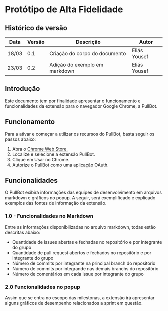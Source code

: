 # Protótipo de Alta Fidelidade

## Histórico de versão
Data | Versão | Descrição | Autor
--- | --- | --- | ---
18/03 | 0.1 | Criação do corpo do documento | Eliás Yousef
23/03 | 0.2 | Adição do exemplo em markdown | Eliás Yousef

## Introdução
Este documento tem por finalidade apresentar o funcionamento e funcionalidades da extensão para o navegador Google Chrome, a PullBot.

## Funcionamento
Para a ativar e começar a utilizar os recursos do PullBot, basta seguir os passos abaixo:
1. Abra o [Chrome Web Store.](https://chrome.google.com/webstore/category/extensions)
2. Localize e selecione a extensão PullBot.
3. Clique em Usar no Chrome.
4. Autorize o PullBot como uma aplicação OAuth.

## Funcionalidades
O PullBot exibirá informações das equipes de desenvolvimento em arquivos markdown e gráficos no popup. A seguir, será exemplificado e explicado exemplos das fontes de informação da extensão.

### 1.0 - Funcionalidades no Markdown
Entre as informações disponibilizadas no arquivo markdown, todas estão descritas abaixo:
* Quantidade de issues abertas e fechadas no repositório e por integrante do grupo
* Quantidade de pull request abertos e fechados no repositório e por integrante do grupo
* Número de commits por integrante na principal branch do repositório
* Número de commits por integrande nas demais branchs do repositório
* Número de comentários em cada issue por integrante do grupo

### 2.0 Funcionalidades no popup
Assim que se entra no escopo das milestonas, a extensão irá apresentar alguns gráficos de desempenho relacionados a sprint em questão.
